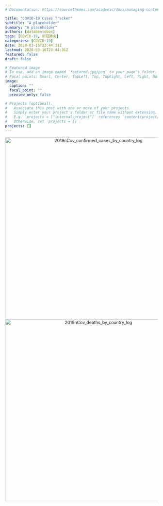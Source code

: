 ```yaml
---
# Documentation: https://sourcethemes.com/academic/docs/managing-content/

title: "COVID-19 Cases Tracker"
subtitle: "A placeholder"
summary: "A placeholder"
authors: [databentobox]
tags: [COVID-19, 新冠肺炎]
categories: [COVID-19]
date: 2020-03-16T23:44:31Z
lastmod: 2020-03-16T23:44:31Z
featured: false
draft: false

# Featured image
# To use, add an image named `featured.jpg/png` to your page's folder.
# Focal points: Smart, Center, TopLeft, Top, TopRight, Left, Right, BottomLeft, Bottom, BottomRight.
image:
  caption: ""
  focal_point: ""
  preview_only: false

# Projects (optional).
#   Associate this post with one or more of your projects.
#   Simply enter your project's folder or file name without extension.
#   E.g. `projects = ["internal-project"]` references `content/project/deep-learning/index.md`.
#   Otherwise, set `projects = []`.
projects: []
---
```


<div>
    <a href="https://plot.ly/~presstofan/86/?share_key=C4jQgPDFhyxdhhoFXUxGhy" target="_blank" title="2019nCov_confirmed_cases_by_country_log" style="display: block; text-align: center;"><img src="https://plot.ly/~presstofan/86.png?share_key=C4jQgPDFhyxdhhoFXUxGhy" alt="2019nCov_confirmed_cases_by_country_log" style="max-width: 100%;width: 600px;"  width="600" onerror="this.onerror=null;this.src='https://plot.ly/404.png';" /></a>
    <script data-plotly="presstofan:86" sharekey-plotly="C4jQgPDFhyxdhhoFXUxGhy" src="https://plot.ly/embed.js" async></script>
</div>

<div>
    <a href="https://plotly.com/~presstofan/92/" target="_blank" title="2019nCov_deaths_by_country_log" style="display: block; text-align: center;"><img src="https://plotly.com/~presstofan/92.png" alt="2019nCov_deaths_by_country_log" style="max-width: 100%;width: 600px;"  width="600" onerror="this.onerror=null;this.src='https://plotly.com/404.png';" /></a>
    <script data-plotly="presstofan:92" src="https://plotly.com/embed.js" async></script>
</div>
